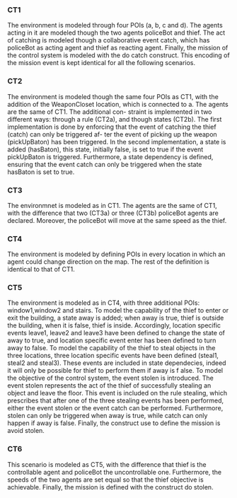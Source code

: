 
### CT1
The environment is modeled through four POIs (a, b, c and d). The agents acting in it are modeled though the two agents policeBot and thief. The act of catching is modeled though a collaborative event catch, which has policeBot as acting agent and thief as reacting agent. Finally, the mission of the control system is modeled with the do catch construct. This encoding of the mission event is kept identical for all the following scenarios.
### CT2
The environment is modeled though the same four POIs as CT1, with the addition of the WeaponCloset location, which is connected to a. The agents are the same of CT1. The additional con- straint is implemented in two different ways: through a rule (CT2a), and though states (CT2b). The first implementation is done by enforcing that the event of catching the thief (catch) can only be triggered af- ter the event of picking up the weapon (pickUpBaton) has been triggered. In the second implementation, a state is added (hasBaton), this state, initially false, is set to true if the event pickUpBaton is triggered. Furthermore, a state dependency is defined, ensuring that the event catch can only be triggered when the state hasBaton is set to true.
### CT3
The environmnet is modeled as in CT1. The agents are the same of CT1, with the difference that two (CT3a) or three (CT3b) policeBot agents are declared. Moreover, the policeBot will move at the same speed as the thief.
### CT4
The environment is modeled by defining POIs in every location in which an agent could change direction on the map. The rest of the definition is identical to that of CT1.
### CT5
The environment is modeled as in CT4, with three additional POIs: window1,window2 and stairs. To model the capability of the thief to enter or exit the building, a state away is added; when away is true, thief is outside the building, when it is false, thief is inside. Accordingly, location specific events leave1, leave2 and leave3 have been defined to change the state of away to true, and location specific event enter has been defined to turn away to false.
To model the capability of the thief to steal objects in the three locations, three location specific events have been defined (steal1, steal2 and steal3).
These events are included in state dependecies, indeed it will only be possible for thief to perform them if away is f alse.
To model the objective of the control system, the event stolen is introduced. The event stolen represents the act of the thief of successfully stealing an object and leave the floor. This event is included on the rule stealing, which prescribes that after one of the three stealing events has been performed, either the event stolen or the event catch can be performed. Furthermore, stolen can only be triggered when away is true, while catch can only happen if away is false. Finally, the construct use to define the mission is avoid stolen.
### CT6
This scenario is modeled as CT5, with the difference that thief is the controllable agent and policeBot the uncontrollable one. Furthermore, the speeds of the two agents are set equal so that the thief objective is achievable. Finally, the mission is defined with the construct do stolen.
